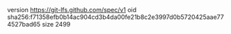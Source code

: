 version https://git-lfs.github.com/spec/v1
oid sha256:f71358efb0b14ac904cd3b4da00fe21b8c2e3997d0b5720425aae774527bad65
size 2499
